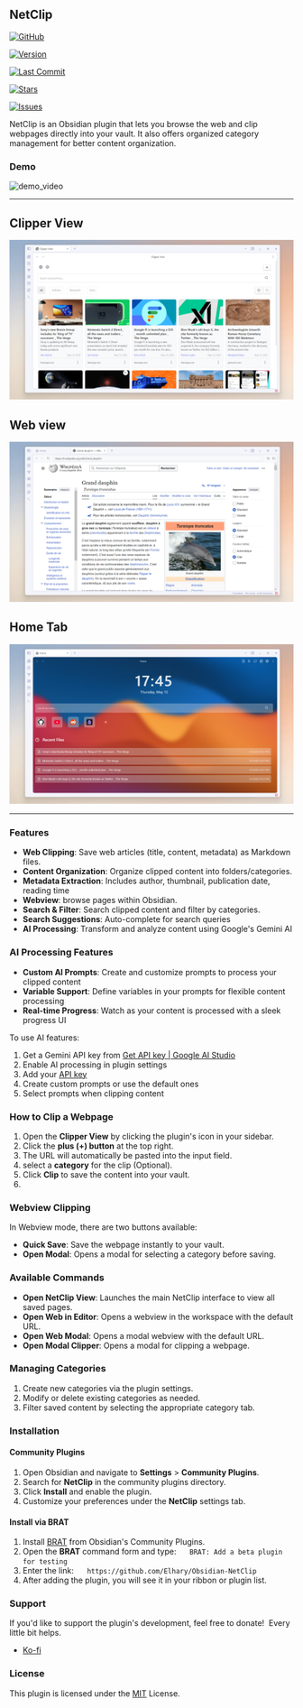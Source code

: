 ## NetClip

[![GitHub](https://img.shields.io/badge/GitHub-View_Repository-738adb?style=for-the-badge&logo=github&logoColor=white&labelColor=1a1b27)](https://github.com/Elhary/Obsidian-NetClip)

[![Version](https://img.shields.io/github/manifest-json/v/Elhary/Obsidian-NetClip?style=for-the-badge&color=6A80B9&labelColor=1a1b27&label=Version)](https://github.com/Elhary/Obsidian-NetClip/releases/latest)

[![Last Commit](https://img.shields.io/github/last-commit/Elhary/Obsidian-NetClip?style=for-the-badge&color=C890A7&labelColor=1a1b27&label=Last%20Update)](https://github.com/Elhary/Obsidian-NetClip/commits/main)

[![Stars](https://img.shields.io/github/stars/Elhary/Obsidian-NetClip?style=for-the-badge&color=DDA853&labelColor=1a1b27&label=Stars)](https://github.com/Elhary/Obsidian-NetClip/stargazers)

[![Issues](https://img.shields.io/github/issues/Elhary/Obsidian-NetClip/help%20wanted?style=for-the-badge&color=A6CDC6&labelColor=1a1b27&label=Help%20Wanted)](https://github.com/Elhary/Obsidian-NetClip/issues?q=is%3Aissue+is%3Aopen+label%3A%22help+wanted%22)


NetClip is an Obsidian plugin that lets you browse the web and clip webpages directly into your vault. It also offers organized category management for better content organization.

  
### Demo

![demo_video](./images/demo_gif.gif)

  

---

## Clipper View
![preview_img_2](./images/Screenshot_2.png)

## Web view

![preview_img_2](./images/Screenshot_3.png)



## Home Tab

![preview_img_1](./images/Screenshot_1.png)



---




### Features

- **Web Clipping**: Save web articles (title, content, metadata) as Markdown files.
- **Content Organization**: Organize clipped content into folders/categories.
- **Metadata Extraction**: Includes author, thumbnail, publication date, reading time
- **Webview**: browse pages within Obsidian.
- **Search & Filter**: Search clipped content and filter by categories.
- **Search Suggestions**: Auto-complete for search queries
- **AI Processing**: Transform and analyze content using Google's Gemini AI

### AI Processing Features

- **Custom AI Prompts**: Create and customize prompts to process your clipped content
- **Variable Support**: Define variables in your prompts for flexible content processing
- **Real-time Progress**: Watch as your content is processed with a sleek progress UI
  
To use AI features:

1. Get a Gemini API key from [Get API key | Google AI Studio](https://aistudio.google.com/apikey)
2. Enable AI processing in plugin settings
3. Add your [API key](https://aistudio.google.com/apikey)
4. Create custom prompts or use the default ones 
5. Select prompts when clipping content

### How to Clip a Webpage

1. Open the **Clipper View** by clicking the plugin's icon in your sidebar.
2. Click the **plus (+) button** at the top right.
3. The URL will automatically be pasted into the input field.
4. select a **category** for the clip (Optional).
5. Click **Clip** to save the content into your vault.
6. 
### Webview Clipping

In Webview mode, there are two buttons available:

- **Quick Save**: Save the webpage instantly to your vault.
- **Open Modal**: Opens a modal for selecting a category before saving.

### Available Commands

- **Open NetClip View**: Launches the main NetClip interface to view all saved pages.
- **Open Web in Editor**: Opens a webview in the workspace with the default URL.
- **Open Web Modal**: Opens a modal webview with the default URL.
- **Open Modal Clipper**: Opens a modal for clipping a webpage.

### Managing Categories

1. Create new categories via the plugin settings.
2. Modify or delete existing categories as needed.
3. Filter saved content by selecting the appropriate category tab.

### Installation

#### Community Plugins

1. Open Obsidian and navigate to **Settings** > **Community Plugins**.
2. Search for **NetClip** in the community plugins directory.
3. Click **Install** and enable the plugin.
4. Customize your preferences under the **NetClip** settings tab.

  

#### Install via BRAT

1. Install [BRAT](https://tfthacker.com/brat-quick-guide#Adding+a+beta+plugin) from Obsidian's Community Plugins.
2. Open the **BRAT** command form and type:  
   ``BRAT: Add a beta plugin for testing``
3. Enter the link:  
   `https://github.com/Elhary/Obsidian-NetClip`
4. After adding the plugin, you will see it in your ribbon or plugin list.

### Support

If you'd like to support the plugin's development, feel free to donate!  Every little bit helps.

  
- [Ko-fi](https://ko-fi.com/elharis)

### License
This plugin is licensed under the [MIT](https://mit-license.org) License.
